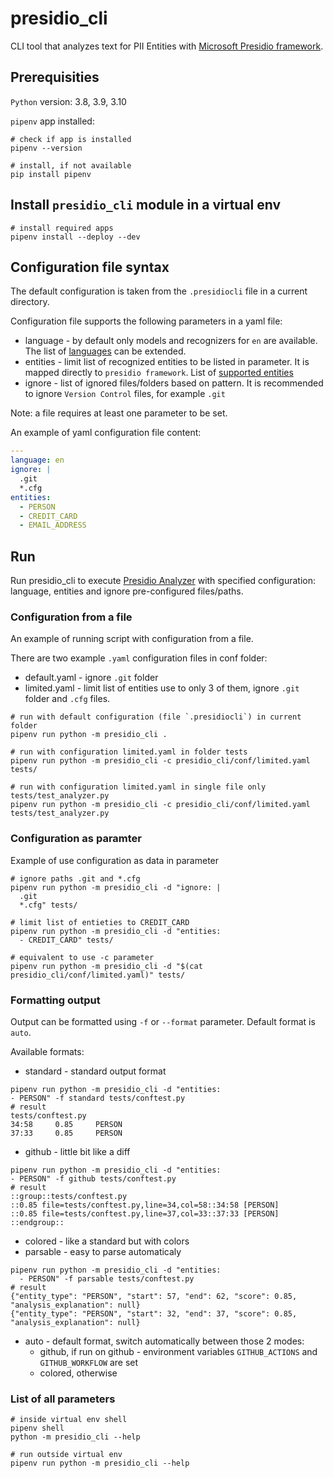 # presidio_cli

CLI tool that analyzes text for PII Entities with [Microsoft Presidio framework](https://github.com/microsoft/presidio).

## Prerequisities

`Python` version: 3.8, 3.9, 3.10

`pipenv` app installed:

```shell
# check if app is installed
pipenv --version

# install, if not available
pip install pipenv
```

## Install `presidio_cli` module in a virtual env

```shell
# install required apps
pipenv install --deploy --dev
```

## Configuration file syntax

The default configuration is taken from the `.presidiocli` file in a current directory.

Configuration file supports the following parameters in a yaml file:
  - language - by default only models and recognizers for `en` are available. 
 The list of [languages](https://microsoft.github.io/presidio/analyzer/languages/) can be extended.
  - entities - limit list of recognized entities to be listed in parameter. It is mapped directly to `presidio framework`.
  List of [supported entities](https://microsoft.github.io/presidio/supported_entities/)
  - ignore - list of ignored files/folders based on pattern. It is recommended to ignore `Version Control` files, for example `.git`

Note: a file requires at least one parameter to be set.

An example of yaml configuration file content:
```yaml
---
language: en
ignore: |
  .git
  *.cfg
entities:
  - PERSON
  - CREDIT_CARD
  - EMAIL_ADDRESS

```
## Run

Run presidio_cli to execute [Presidio Analyzer](https://microsoft.github.io/presidio/analyzer/) 
with specified configuration: language,  entities and ignore pre-configured files/paths.

### Configuration from a file

An example of running script with configuration from a file.

There are two example `.yaml` configuration files in conf folder:
  - default.yaml - ignore `.git` folder
  - limited.yaml - limit list of entities use to only 3 of them, ignore `.git` folder and `.cfg` files.  

```shell
# run with default configuration (file `.presidiocli`) in current folder
pipenv run python -m presidio_cli .

# run with configuration limited.yaml in folder tests
pipenv run python -m presidio_cli -c presidio_cli/conf/limited.yaml tests/

# run with configuration limited.yaml in single file only tests/test_analyzer.py
pipenv run python -m presidio_cli -c presidio_cli/conf/limited.yaml tests/test_analyzer.py

```

### Configuration as paramter

Example of use configuration as data in parameter

```shell
# ignore paths .git and *.cfg
pipenv run python -m presidio_cli -d "ignore: |
  .git
  *.cfg" tests/

# limit list of entieties to CREDIT_CARD
pipenv run python -m presidio_cli -d "entities:
  - CREDIT_CARD" tests/

# equivalent to use -c parameter 
pipenv run python -m presidio_cli -d "$(cat presidio_cli/conf/limited.yaml)" tests/

```

### Formatting output

Output can be formatted using `-f` or `--format` parameter. Default format is `auto`.

Available formats:
  - standard - standard output format
  ```shell
pipenv run python -m presidio_cli -d "entities:
  - PERSON" -f standard tests/conftest.py
# result
tests/conftest.py
  34:58     0.85     PERSON
  37:33     0.85     PERSON
```
  - github - little bit like a diff
  ```shell
pipenv run python -m presidio_cli -d "entities:
  - PERSON" -f github tests/conftest.py
# result
::group::tests/conftest.py
::0.85 file=tests/conftest.py,line=34,col=58::34:58 [PERSON] 
::0.85 file=tests/conftest.py,line=37,col=33::37:33 [PERSON] 
::endgroup::
  ```
  - colored - like a standard but with colors
  - parsable - easy to parse automaticaly
```shell
pipenv run python -m presidio_cli -d "entities:
  - PERSON" -f parsable tests/conftest.py
# result
{"entity_type": "PERSON", "start": 57, "end": 62, "score": 0.85, "analysis_explanation": null}
{"entity_type": "PERSON", "start": 32, "end": 37, "score": 0.85, "analysis_explanation": null}
```
  - auto - default format, switch automatically between those 2 modes:
    - github, if run on github - environment variables `GITHUB_ACTIONS` and `GITHUB_WORKFLOW` are set
    - colored, otherwise
 
### List of all parameters

```shell
# inside virtual env shell
pipenv shell
python -m presidio_cli --help

# run outside virtual env
pipenv run python -m presidio_cli --help

```
